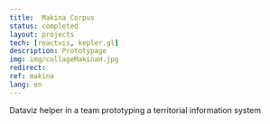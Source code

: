 ```yaml
---
title:  Makina Corpus
status: completed
layout: projects
tech: [reactvis, kepler.gl]
description: Prototypage
img: img/collageMakinaH.jpg
redirect:
ref: makina
lang: en
---
```

Dataviz helper in a team prototyping a territorial information system
